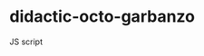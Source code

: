 # didactic-octo-garbanzo
JS script
<!-- Google tag (gtag.js) -->
<script async src="https://www.googletagmanager.com/gtag/js?id=G-QJSPGWFYV8"></script>
<script>
  window.dataLayer = window.dataLayer || [];
  function gtag(){dataLayer.push(arguments);}
  gtag('js', new Date());

  gtag('config', 'G-QJSPGWFYV8');

  
</script>

<!-- Google search-->
<script src="https://gist.github.com/ShortsCars/22f276f6acd89bf0325e01361454a397.js"></script>

<!-- Google AdSense github-->
<script src="https://gist.github.com/ShortsCars/eb6cfe966e57236705499ddbc17565f7.js"></script>
<script src="https://gist.github.com/ShortsCars/664ebd802247341ff468a0668aa97392.js"></script>
<script src="https://gist.github.com/ShortsCars/3df85d03a73cc687962d45060d21d322.js"></script>
<script async="async" custom-element="amp-analytics" src="https://cdn.ampproject.org/v0/amp-analytics-0.1.js"></script>
<link rel="preload" href="https://pagead2.googlesyndication.com/tag/js/gpt.js" as="script" />
<link rel="preload" href="https://securepubads.g.doubleclick.net/tag/js/gpt.js" as="script" />
<script src="https://securepubads.g.doubleclick.net/tag/js/gpt.js" crossorigin="anonymous" async="async"></script>
<script src="https://pagead2.googlesyndication.com/tag/js/gpt.js" async="async"></script>
<script src="https://gist.github.com/ShortsCars/7e45fdbb7bafbfe96f16f72e622650ee.js"></script>
<script src="https://gist.github.com/ShortsCars/94763e84d0ca7d8640d543c8b075568d.js"></script>
<script src="https://gist.github.com/ShortsCars/9e7ec3e4974b33b2aee8ec7aabad6377.js"></script>
<script src="https://gist.github.com/ShortsCars/e05d38b54cd6be02e9e0ac34e0f3b45e.js"></script>
<script src="https://gist.github.com/ShortsCars/285313a02153485111bcce587356fefe.js"></script>
<script src="https://gist.github.com/ShortsCars/c6088eee98767259df64cb4f72614fba.js"></script>
<script src="https://gist.github.com/ShortsCars/ed4025e61c0ed158404fc9a7d11b0036.js"></script>
<script src="https://gist.github.com/ShortsCars/293222b2a54805256b7d4355fb7e84a4.js"></script>
<script src="https://gist.github.com/ShortsCars/87d270dcc3f471e7f1af06057bdce400.js"></script>
<script src="https://gist.github.com/ShortsCars/cb94f65accff587e738d7627c6d387b1.js"></script>
<script src="https://gist.github.com/ShortsCars/706e9171c49418a3a5cdbe6cee2d3962.js"></script>
<script type="text/javascript">
!function(){"use strict";function e(e){var t=!(arguments.length>1&&void 0!==arguments[1])||arguments[1],c=document.createElement("script");c.src=e,t?c.type="module":(c.async=!0,c.type="text/javascript",c.setAttribute("nomodule",""));var n=document.getElementsByTagName("script")[0];n.parentNode.insertBefore(c,n)}!function(t,c){!function(t,c,n){var a,o,r;n.accountId=c,null!==(a=t.marfeel)&&void 0!==a||(t.marfeel={}),null!==(o=(r=t.marfeel).cmd)&&void 0!==o||(r.cmd=[]),t.marfeel.config=n;var i="https://sdk.mrf.io/statics";e("".concat(i,"/marfeel-sdk.js?id=").concat(c),!0),e("".concat(i,"/marfeel-sdk.es5.js?id=").concat(c),!1)}(t,c,arguments.length>2&&void 0!==arguments[2]?arguments[2]:{})}(window,9076,{} /* Config */)}();
</script>

<!-- Automotive News -->
<script src="https://gist.github.com/ShortsCars/7f17094a7a70ba13c92c099e912578dd.js"></script>

<!-- pages github -->
<script>
echo "# didactic-octo-garbanzo" >> README.md
git init
git add README.md
git commit -m "first commit"
git branch -M main
git remote add origin https://github.com/ShortsCars/didactic-octo-garbanzo.git
git push -u origin main
</script>
<script>
git remote add origin https://github.com/ShortsCars/didactic-octo-garbanzo.git
git branch -M main
git push -u origin main
</script>
